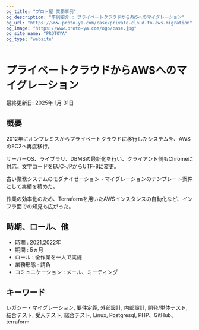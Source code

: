 ```yaml
---
og_title: "プロト屋 業務事例"
og_description: "事例紹介 : プライベートクラウドからAWSへのマイグレーション"
og_url: "https://www.proto-ya.com/case/private-cloud-to-aws-migration"
og_image: "https://www.proto-ya.com/ogp/case.jpg"
og_site_name: "PROTOYA"
og_type: "website"
---
```

# プライベートクラウドからAWSへのマイグレーション
<p class="update-date">最終更新日: 2025年 1月 31日</p>

## 概要
2012年にオンプレミスからプライベートクラウドに移行したシステムを、AWSのEC2へ再度移行。

サーバーOS、ライブラリ、DBMSの最新化を行い、クライアント側もChromeに対応。文字コードをEUC-JPからUTF-8に変更。

古い業務システムのモダナイゼーション・マイグレーションのテンプレート案件として実績を積めた。 

作業の効率化のため、Terraformを用いたAWSインスタンスの自動化など、インフラ面での知見も広がった。

## 時期、ロール、他
- 時期 : 2021,2022年 
- 期間 : 5ヵ月
- ロール : 全作業を一人で実施
- 業務形態 : 請負
- コミュニケーション : メール、ミーティング

## キーワード
レガシー・マイグレーション, 要件定義, 外部設計, 内部設計, 開発/単体テスト, 結合テスト, 受入テスト, 総合テスト, Linux, Postgresql, PHP、GitHub、terraform
